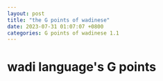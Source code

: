 ```yaml
---
layout: post
title: "the G points of wadinese"
date: 2023-07-31 01:07:07 +0800
categories: G points of wadinese 1.1
---
```


# wadi language's G points

